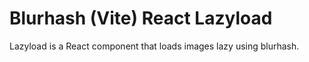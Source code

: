 # Blurhash (Vite) React Lazyload
Lazyload is a React component that loads images lazy using blurhash.